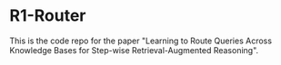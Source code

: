 # R1-Router
This is the code repo for the paper "Learning to Route Queries Across Knowledge Bases for Step-wise Retrieval-Augmented Reasoning".
